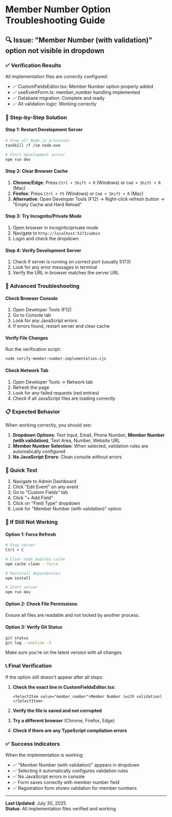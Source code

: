 # Member Number Option Troubleshooting Guide

## 🔍 Issue: "Member Number (with validation)" option not visible in dropdown

### ✅ Verification Results
All implementation files are correctly configured:
- ✅ CustomFieldsEditor.tsx: Member Number option properly added
- ✅ useEventForm.ts: member_number handling implemented
- ✅ Database migration: Complete and ready
- ✅ All validation logic: Working correctly

### 🚀 Step-by-Step Solution

#### Step 1: Restart Development Server
```bash
# Stop all Node.js processes
taskkill /f /im node.exe

# Start development server
npm run dev
```

#### Step 2: Clear Browser Cache
1. **Chrome/Edge**: Press `Ctrl + Shift + R` (Windows) or `Cmd + Shift + R` (Mac)
2. **Firefox**: Press `Ctrl + F5` (Windows) or `Cmd + Shift + R` (Mac)
3. **Alternative**: Open Developer Tools (F12) → Right-click refresh button → "Empty Cache and Hard Reload"

#### Step 3: Try Incognito/Private Mode
1. Open browser in incognito/private mode
2. Navigate to `http://localhost:5173/admin`
3. Login and check the dropdown

#### Step 4: Verify Development Server
1. Check if server is running on correct port (usually 5173)
2. Look for any error messages in terminal
3. Verify the URL in browser matches the server URL

### 🔧 Advanced Troubleshooting

#### Check Browser Console
1. Open Developer Tools (F12)
2. Go to Console tab
3. Look for any JavaScript errors
4. If errors found, restart server and clear cache

#### Verify File Changes
Run the verification script:
```bash
node verify-member-number-implementation.cjs
```

#### Check Network Tab
1. Open Developer Tools → Network tab
2. Refresh the page
3. Look for any failed requests (red entries)
4. Check if all JavaScript files are loading correctly

### 📋 Expected Behavior

When working correctly, you should see:
1. **Dropdown Options**: Text Input, Email, Phone Number, **Member Number (with validation)**, Text Area, Number, Website URL
2. **Member Number Selection**: When selected, validation rules are automatically configured
3. **No JavaScript Errors**: Clean console without errors

### 🎯 Quick Test

1. Navigate to Admin Dashboard
2. Click "Edit Event" on any event
3. Go to "Custom Fields" tab
4. Click "+ Add Field"
5. Click on "Field Type" dropdown
6. Look for "Member Number (with validation)" option

### 🔄 If Still Not Working

#### Option 1: Force Refresh
```bash
# Stop server
Ctrl + C

# Clear node_modules cache
npm cache clean --force

# Reinstall dependencies
npm install

# Start server
npm run dev
```

#### Option 2: Check File Permissions
Ensure all files are readable and not locked by another process.

#### Option 3: Verify Git Status
```bash
git status
git log --oneline -5
```
Make sure you're on the latest version with all changes.

### 📞 Final Verification

If the option still doesn't appear after all steps:

1. **Check the exact line in CustomFieldsEditor.tsx**:
   ```tsx
   <SelectItem value="member_number">Member Number (with validation)</SelectItem>
   ```

2. **Verify the file is saved and not corrupted**

3. **Try a different browser** (Chrome, Firefox, Edge)

4. **Check if there are any TypeScript compilation errors**

### ✅ Success Indicators

When the implementation is working:
- ✅ "Member Number (with validation)" appears in dropdown
- ✅ Selecting it automatically configures validation rules
- ✅ No JavaScript errors in console
- ✅ Form saves correctly with member number field
- ✅ Registration form shows validation for member numbers

---
**Last Updated**: July 30, 2025  
**Status**: All implementation files verified and working 
